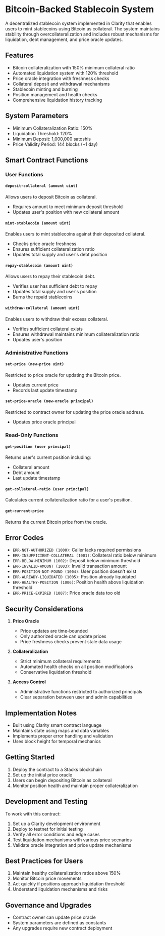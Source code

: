 # Bitcoin-Backed Stablecoin System

A decentralized stablecoin system implemented in Clarity that enables users to mint stablecoins using Bitcoin as collateral. The system maintains stability through overcollateralization and includes robust mechanisms for liquidation, debt management, and price oracle updates.

## Features

- Bitcoin collateralization with 150% minimum collateral ratio
- Automated liquidation system with 120% threshold
- Price oracle integration with freshness checks
- Collateral deposit and withdrawal mechanisms
- Stablecoin minting and burning
- Position management and health checks
- Comprehensive liquidation history tracking

## System Parameters

- Minimum Collateralization Ratio: 150%
- Liquidation Threshold: 120%
- Minimum Deposit: 1,000,000 satoshis
- Price Validity Period: 144 blocks (~1 day)

## Smart Contract Functions

### User Functions

#### `deposit-collateral (amount uint)`

Allows users to deposit Bitcoin as collateral.

- Requires amount to meet minimum deposit threshold
- Updates user's position with new collateral amount

#### `mint-stablecoin (amount uint)`

Enables users to mint stablecoins against their deposited collateral.

- Checks price oracle freshness
- Ensures sufficient collateralization ratio
- Updates total supply and user's debt position

#### `repay-stablecoin (amount uint)`

Allows users to repay their stablecoin debt.

- Verifies user has sufficient debt to repay
- Updates total supply and user's position
- Burns the repaid stablecoins

#### `withdraw-collateral (amount uint)`

Enables users to withdraw their excess collateral.

- Verifies sufficient collateral exists
- Ensures withdrawal maintains minimum collateralization ratio
- Updates user's position

### Administrative Functions

#### `set-price (new-price uint)`

Restricted to price oracle for updating the Bitcoin price.

- Updates current price
- Records last update timestamp

#### `set-price-oracle (new-oracle principal)`

Restricted to contract owner for updating the price oracle address.

- Updates price oracle principal

### Read-Only Functions

#### `get-position (user principal)`

Returns user's current position including:

- Collateral amount
- Debt amount
- Last update timestamp

#### `get-collateral-ratio (user principal)`

Calculates current collateralization ratio for a user's position.

#### `get-current-price`

Returns the current Bitcoin price from the oracle.

## Error Codes

- `ERR-NOT-AUTHORIZED (1000)`: Caller lacks required permissions
- `ERR-INSUFFICIENT-COLLATERAL (1001)`: Collateral ratio below minimum
- `ERR-BELOW-MINIMUM (1002)`: Deposit below minimum threshold
- `ERR-INVALID-AMOUNT (1003)`: Invalid transaction amount
- `ERR-POSITION-NOT-FOUND (1004)`: User position doesn't exist
- `ERR-ALREADY-LIQUIDATED (1005)`: Position already liquidated
- `ERR-HEALTHY-POSITION (1006)`: Position health above liquidation threshold
- `ERR-PRICE-EXPIRED (1007)`: Price oracle data too old

## Security Considerations

1. **Price Oracle**

   - Price updates are time-bounded
   - Only authorized oracle can update prices
   - Price freshness checks prevent stale data usage

2. **Collateralization**

   - Strict minimum collateral requirements
   - Automated health checks on all position modifications
   - Conservative liquidation threshold

3. **Access Control**
   - Administrative functions restricted to authorized principals
   - Clear separation between user and admin capabilities

## Implementation Notes

- Built using Clarity smart contract language
- Maintains state using maps and data variables
- Implements proper error handling and validation
- Uses block height for temporal mechanics

## Getting Started

1. Deploy the contract to a Stacks blockchain
2. Set up the initial price oracle
3. Users can begin depositing Bitcoin as collateral
4. Monitor position health and maintain proper collateralization

## Development and Testing

To work with this contract:

1. Set up a Clarity development environment
2. Deploy to testnet for initial testing
3. Verify all error conditions and edge cases
4. Test liquidation mechanisms with various price scenarios
5. Validate oracle integration and price update mechanisms

## Best Practices for Users

1. Maintain healthy collateralization ratios above 150%
2. Monitor Bitcoin price movements
3. Act quickly if positions approach liquidation threshold
4. Understand liquidation mechanisms and risks

## Governance and Upgrades

- Contract owner can update price oracle
- System parameters are defined as constants
- Any upgrades require new contract deployment
